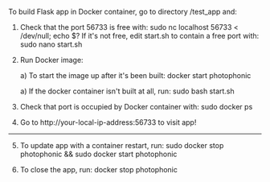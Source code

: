 To build Flask app in Docker container, go to directory /test_app and:

1) Check that the port 56733 is free with:
	sudo nc localhost 56733 < /dev/null; echo $?
   If it's not free, edit start.sh to contain a free port with:
	sudo nano start.sh

2) Run Docker image:

	a) To start the image up after it's been built:
		docker start photophonic
	
	a) If the docker container isn't built at all, run:
		sudo bash start.sh

3) Check that port is occupied by Docker container with:
	sudo docker ps

4) Go to  http://your-local-ip-address:56733 to visit app!

-----------------------------------------------------------------------

5) To update app with a container restart, run:
	sudo docker stop photophonic && sudo docker start photophonic

6) To close the app, run:
	docker stop photophonic
